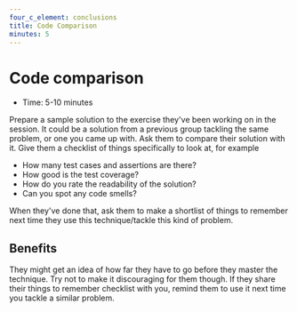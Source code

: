 ```yaml
---
four_c_element: conclusions
title: Code Comparison
minutes: 5
---
```


# Code comparison

- Time: 5-10 minutes

Prepare a sample solution to the exercise they've been working on in the session. It could be a solution from a previous group tackling the same problem, or one you came up with. Ask them to compare their solution with it. Give them a checklist of things specifically to look at, for example

- How many test cases and assertions are there?
- How good is the test coverage?
- How do you rate the readability of the solution?
- Can you spot any code smells?

When they've done that, ask them to make a shortlist of things to remember next time they use this technique/tackle this kind of problem.


## Benefits
They might get an idea of how far they have to go before they master the technique. Try not to make it discouraging for them though. If they share their things to remember checklist with you, remind them to use it next time you tackle a similar problem.
